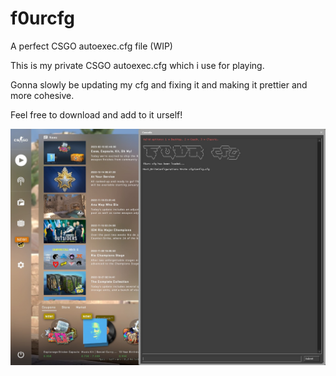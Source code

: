# f0urcfg
A perfect CSGO autoexec.cfg file (WIP)

This is my private CSGO autoexec.cfg which i use for playing.

Gonna slowly be updating my cfg and fixing it and making it prettier and more cohesive.

Feel free to download and add to it urself!

![alt text](https://github.com/f0urTTV/f0urcfg/blob/main/20230415093412_1.jpg)
